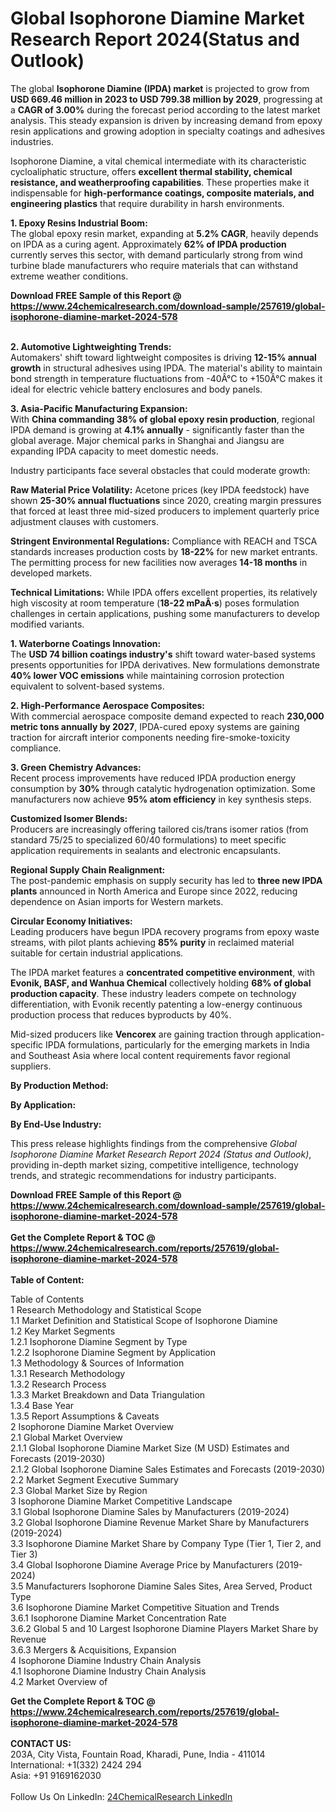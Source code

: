 <h1>Global Isophorone Diamine Market Research Report 2024(Status and Outlook)</h1><p>The global <strong>Isophorone Diamine (IPDA) market</strong> is projected to grow from <strong>USD 669.46 million in 2023 to USD 799.38 million by 2029</strong>, progressing at a <strong>CAGR of 3.00%</strong> during the forecast period according to the latest market analysis. This steady expansion is driven by increasing demand from epoxy resin applications and growing adoption in specialty coatings and adhesives industries.</p><p>Isophorone Diamine, a vital chemical intermediate with its characteristic cycloaliphatic structure, offers <strong>excellent thermal stability, chemical resistance, and weatherproofing capabilities</strong>. These properties make it indispensable for <strong>high-performance coatings, composite materials, and engineering plastics</strong> that require durability in harsh environments.</p><p><strong>1. Epoxy Resins Industrial Boom:</strong><br>
The global epoxy resin market, expanding at <strong>5.2% CAGR</strong>, heavily depends on IPDA as a curing agent. Approximately <strong>62% of IPDA production</strong> currently serves this sector, with demand particularly strong from wind turbine blade manufacturers who require materials that can withstand extreme weather conditions.</p><div><b>Download FREE Sample of this Report @ 
            <a href="https://www.24chemicalresearch.com/download-sample/257619/global-isophorone-diamine-market-2024-578">
            https://www.24chemicalresearch.com/download-sample/257619/global-isophorone-diamine-market-2024-578</a></b></div><br><p><strong>2. Automotive Lightweighting Trends:</strong><br>
Automakers' shift toward lightweight composites is driving <strong>12-15% annual growth</strong> in structural adhesives using IPDA. The material's ability to maintain bond strength in temperature fluctuations from -40Â°C to +150Â°C makes it ideal for electric vehicle battery enclosures and body panels.</p><p><strong>3. Asia-Pacific Manufacturing Expansion:</strong><br>
With <strong>China commanding 38% of global epoxy resin production</strong>, regional IPDA demand is growing at <strong>4.1% annually</strong> - significantly faster than the global average. Major chemical parks in Shanghai and Jiangsu are expanding IPDA capacity to meet domestic needs.</p><p>Industry participants face several obstacles that could moderate growth:</p><p><strong>Raw Material Price Volatility:</strong> Acetone prices (key IPDA feedstock) have shown <strong>25-30% annual fluctuations</strong> since 2020, creating margin pressures that forced at least three mid-sized producers to implement quarterly price adjustment clauses with customers.</p><p><strong>Stringent Environmental Regulations:</strong> Compliance with REACH and TSCA standards increases production costs by <strong>18-22%</strong> for new market entrants. The permitting process for new facilities now averages <strong>14-18 months</strong> in developed markets.</p><p><strong>Technical Limitations:</strong> While IPDA offers excellent properties, its relatively high viscosity at room temperature (<strong>18-22 mPaÂ·s</strong>) poses formulation challenges in certain applications, pushing some manufacturers to develop modified variants.</p><p><strong>1. Waterborne Coatings Innovation:</strong><br>
The <strong>USD 74 billion coatings industry's</strong> shift toward water-based systems presents opportunities for IPDA derivatives. New formulations demonstrate <strong>40% lower VOC emissions</strong> while maintaining corrosion protection equivalent to solvent-based systems.</p><p><strong>2. High-Performance Aerospace Composites:</strong><br>
With commercial aerospace composite demand expected to reach <strong>230,000 metric tons annually by 2027</strong>, IPDA-cured epoxy systems are gaining traction for aircraft interior components needing fire-smoke-toxicity compliance.</p><p><strong>3. Green Chemistry Advances:</strong><br>
Recent process improvements have reduced IPDA production energy consumption by <strong>30%</strong> through catalytic hydrogenation optimization. Some manufacturers now achieve <strong>95% atom efficiency</strong> in key synthesis steps.</p><p><strong>Customized Isomer Blends:</strong><br>
	Producers are increasingly offering tailored cis/trans isomer ratios (from standard 75/25 to specialized 60/40 formulations) to meet specific application requirements in sealants and electronic encapsulants.</p><p><strong>Regional Supply Chain Realignment:</strong><br>
	The post-pandemic emphasis on supply security has led to <strong>three new IPDA plants</strong> announced in North America and Europe since 2022, reducing dependence on Asian imports for Western markets.</p><p><strong>Circular Economy Initiatives:</strong><br>
	Leading producers have begun IPDA recovery programs from epoxy waste streams, with pilot plants achieving <strong>85% purity</strong> in reclaimed material suitable for certain industrial applications.</p><p>The IPDA market features a <strong>concentrated competitive environment</strong>, with <strong>Evonik, BASF, and Wanhua Chemical</strong> collectively holding <strong>68% of global production capacity</strong>. These industry leaders compete on technology differentiation, with Evonik recently patenting a low-energy continuous production process that reduces byproducts by 40%.</p><p>Mid-sized producers like <strong>Vencorex</strong> are gaining traction through application-specific IPDA formulations, particularly for the emerging markets in India and Southeast Asia where local content requirements favor regional suppliers.</p><p><strong>By Production Method:</strong></p><p><strong>By Application:</strong></p><p><strong>By End-Use Industry:</strong></p><p>This press release highlights findings from the comprehensive <em>Global Isophorone Diamine Market Research Report 2024 (Status and Outlook)</em>, providing in-depth market sizing, competitive intelligence, technology trends, and strategic recommendations for industry participants.</p><div><b>Download FREE Sample of this Report @ 
            <a href="https://www.24chemicalresearch.com/download-sample/257619/global-isophorone-diamine-market-2024-578">
            https://www.24chemicalresearch.com/download-sample/257619/global-isophorone-diamine-market-2024-578</a></b></div><br><div><b>Get the Complete Report & TOC @ 
            <a href="https://www.24chemicalresearch.com/reports/257619/global-isophorone-diamine-market-2024-578">
            https://www.24chemicalresearch.com/reports/257619/global-isophorone-diamine-market-2024-578</a></b></div><br>
            <b>Table of Content:</b><p>Table of Contents<br />
1 Research Methodology and Statistical Scope<br />
1.1 Market Definition and Statistical Scope of Isophorone Diamine<br />
1.2 Key Market Segments<br />
1.2.1 Isophorone Diamine Segment by Type<br />
1.2.2 Isophorone Diamine Segment by Application<br />
1.3 Methodology & Sources of Information<br />
1.3.1 Research Methodology<br />
1.3.2 Research Process<br />
1.3.3 Market Breakdown and Data Triangulation<br />
1.3.4 Base Year<br />
1.3.5 Report Assumptions & Caveats<br />
2 Isophorone Diamine Market Overview<br />
2.1 Global Market Overview<br />
2.1.1 Global Isophorone Diamine Market Size (M USD) Estimates and Forecasts (2019-2030)<br />
2.1.2 Global Isophorone Diamine Sales Estimates and Forecasts (2019-2030)<br />
2.2 Market Segment Executive Summary<br />
2.3 Global Market Size by Region<br />
3 Isophorone Diamine Market Competitive Landscape<br />
3.1 Global Isophorone Diamine Sales by Manufacturers (2019-2024)<br />
3.2 Global Isophorone Diamine Revenue Market Share by Manufacturers (2019-2024)<br />
3.3 Isophorone Diamine Market Share by Company Type (Tier 1, Tier 2, and Tier 3)<br />
3.4 Global Isophorone Diamine Average Price by Manufacturers (2019-2024)<br />
3.5 Manufacturers Isophorone Diamine Sales Sites, Area Served, Product Type<br />
3.6 Isophorone Diamine Market Competitive Situation and Trends<br />
3.6.1 Isophorone Diamine Market Concentration Rate<br />
3.6.2 Global 5 and 10 Largest Isophorone Diamine Players Market Share by Revenue<br />
3.6.3 Mergers & Acquisitions, Expansion<br />
4 Isophorone Diamine Industry Chain Analysis<br />
4.1 Isophorone Diamine Industry Chain Analysis<br />
4.2 Market Overview of</p><div><b>Get the Complete Report & TOC @ 
            <a href="https://www.24chemicalresearch.com/reports/257619/global-isophorone-diamine-market-2024-578">
            https://www.24chemicalresearch.com/reports/257619/global-isophorone-diamine-market-2024-578</a></b></div><br><b>CONTACT US:</b><br>
            203A, City Vista, Fountain Road, Kharadi, Pune, India - 411014<br>
            International: +1(332) 2424 294<br>
            Asia: +91 9169162030 <br><br>
            Follow Us On LinkedIn: <a href="https://www.linkedin.com/company/24chemicalresearch/">24ChemicalResearch LinkedIn</a>